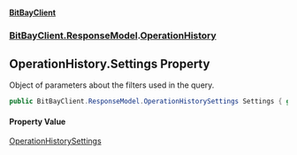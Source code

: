 #### [BitBayClient](./index.md 'index')
### [BitBayClient.ResponseModel](./BitBayClient-ResponseModel.md 'BitBayClient.ResponseModel').[OperationHistory](./BitBayClient-ResponseModel-OperationHistory.md 'BitBayClient.ResponseModel.OperationHistory')
## OperationHistory.Settings Property
Object of parameters about the filters used in the query.  
```csharp
public BitBayClient.ResponseModel.OperationHistorySettings Settings { get; set; }
```
#### Property Value
[OperationHistorySettings](./BitBayClient-ResponseModel-OperationHistorySettings.md 'BitBayClient.ResponseModel.OperationHistorySettings')  
